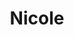 ---
title: Nicole
artigo: a
picture: /images/n/Nicole2.jpg
background: /images/fundos/Estrelas.jpg
style: style-vermelho2
description: O nome Nicole é a variante francesa e...
full-description: O nome Nicole é a variante francesa e feminina para Nicolau, um nome originalmente masculino e grego, (Nikólaos). O seu significado é resultado da junção dos elementos <i>níke</i>, que significa “vitória”, e <i>laos</i>, que quer dizer “povo”.  Portanto, Nicole quer dizer “Aquela que conduz à vitória!” Este nome caracteriza alguém incansável, que luta pelo o que quer e tem objetivos bem definidos. Sendo assim, o resultado só pode ser mesmo conquistar tudo o que deseja! 
---